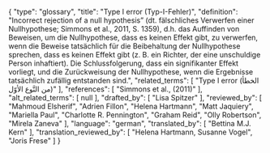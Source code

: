 {
    "type": "glossary",
    "title": "Type I error (Typ-I-Fehler)",
    "definition": "Incorrect rejection of a null hypothesis” (dt. fälschliches Verwerfen einer Nullhypothese; Simmons et al., 2011, S. 1359), d.h. das Auffinden von Beweisen, um die Nullhypothese, dass es keinen Effekt gibt, zu verwerfen, wenn die Beweise tatsächlich für die Beibehaltung der Nullhypothese sprechen, dass es keinen Effekt gibt (z. B. ein Richter, der eine unschuldige Person inhaftiert). Die Schlussfolgerung, dass ein signifikanter Effekt vorliegt, und die Zurückweisung der Nullhypothese, wenn die Ergebnisse tatsächlich zufällig entstanden sind.",
    "related_terms": [
        "Type I error (الخطأ من النَّوع الأوّل)"
    ],
    "references": [
        "Simmons et al., (2011)"
    ],
    "alt_related_terms": [
        null
    ],
    "drafted_by": [
        "Lisa Spitzer"
    ],
    "reviewed_by": [
        "Mahmoud Elsherif",
        "Adrien Fillon",
        "Helena Hartmann",
        "Matt Jaquiery",
        "Mariella Paul",
        "Charlotte R. Pennington",
        "Graham Reid",
        "Olly Robertson",
        "Mirela Zaneva"
    ],
    "language": "german",
    "translated_by": [
        "Bettina M.J. Kern"
    ],
    "translation_reviewed_by": [
        "Helena Hartmann, Susanne Vogel",
        "Joris Frese"
    ]
}
